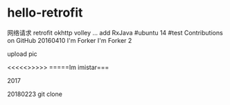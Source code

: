 ﻿# hello-retrofit
网络请求
retrofit okhttp volley ...
add RxJava
#ubuntu 14
#test Contributions on GitHub 20160410 
I'm Forker
I'm Forker 2

upload pic

<<<<<<coooer>>>>>>
=====Im imistar===


2017


20180223 git clone
